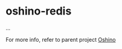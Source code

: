 oshino-redis
=====================
...

For more info, refer to parent project [Oshino](https://github.com/CodersOfTheNight/oshino)
